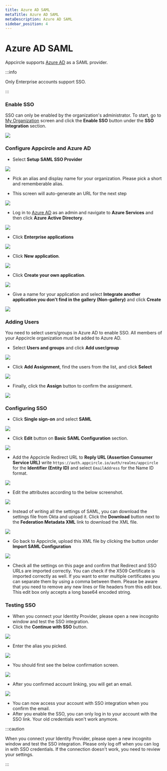 ```yaml
---
title: Azure AD SAML
metaTitle: Azure AD SAML
metaDescription: Azure AD SAML
sidebar_position: 4
---
```


# Azure AD SAML

Appcircle supports [Azure AD](https://azure.microsoft.com/en-us/) as a SAML provider. 

:::info

Only Enterprise accounts support SSO.

:::


### Enable SSO

SSO can only be enabled by the organization's administrator. To start, go to [My Organization](../my-organization.md) screen and click the **Enable SSO** button under the **SSO Integration** section.

![](<https://cdn.appcircle.io/docs/assets/enable-sso.png>)

### Configure Appcircle and Azure AD

-  Select **Setup SAML SSO Provider**

![](<https://cdn.appcircle.io/docs/assets/sso-form.png>)

-  Pick an alias and display name for your organization. Please pick a short and rememberable alias.

- This screen will auto-generate an URL for the next step

![](<https://cdn.appcircle.io/docs/assets/sso-saml1.png>)

- Log in to [Azure AD](https://azure.microsoft.com/en-us/) as an admin and navigate to **Azure Services** and then click **Azure Active Directory**.

![](<https://cdn.appcircle.io/docs/assets/azurecreateapp1.png>)

- Click **Enterprise applications**

![](<https://cdn.appcircle.io/docs/assets/azurecreateapp2.png>)

- Click **New application**.

![](<https://cdn.appcircle.io/docs/assets/azurecreateapp3.png>)

- Click  **Create your own application**.

![](<https://cdn.appcircle.io/docs/assets/azurecreateapp4.png>)

- Give a name for your application and select   **Integrate another application you don't find in the gallery (Non-gallery)** and click **Create**

![](<https://cdn.appcircle.io/docs/assets/azurecreateapp5.png>)

### Adding Users

You need to select users/groups in Azure AD to enable SSO. All members of your Appcircle organization must be added to Azure AD. 

- Select **Users and groups** and click **Add user/group**

![](<https://cdn.appcircle.io/docs/assets/azureaddusers.png>)

- Click **Add Assignment**, find the users from the list, and click **Select**

![](<https://cdn.appcircle.io/docs/assets/azureaddassignment1.png>)

- Finally, click the **Assign** button to confirm the assignment.

![](<https://cdn.appcircle.io/docs/assets/azureaddassignment2.png>)

### Configuring SSO
 
 - Click **Single sign-on** and select **SAML**

![](<https://cdn.appcircle.io/docs/assets/azuressosettings1.png>)

- Click **Edit** button on **Basic SAML Configuration** section.

![](<https://cdn.appcircle.io/docs/assets/azuressosettings2.png>)


- Add the Appcircle Redirect URL to **Reply URL (Assertion Consumer Service URL)** write `https://auth.appcircle.io/auth/realms/appcircle` for the **Identifier (Entity ID)** and select `EmailAddress` for the Name ID format.

![](<https://cdn.appcircle.io/docs/assets/azuressosettings3.png>)

- Edit the attributes according to the below screenshot.

![](<https://cdn.appcircle.io/docs/assets/azuressosettings4.png>)


- Instead of writing all the settings of SAML, you can download the settings file from Okta and upload it. Click the **Download** button next to the **Federation Metadata XML** link to download the XML file.

![](<https://cdn.appcircle.io/docs/assets/azuressosettings5.png>)

- Go back to Appcircle, upload this XML file by clicking the button under **Import SAML Configuration**

![](<https://cdn.appcircle.io/docs/assets/sso-saml1.png>)

- Check all the settings on this page and confirm that Redirect and SSO URLs are imported correctly. You can check if the X509 Certificate is imported correctly as well. If you want to enter multiple certificates you can separate them by using a comma between them. Please be aware that you need to remove any new lines or file headers from this edit box. This edit box only accepts a long base64 encoded string.

### Testing SSO

- When you connect your Identity Provider, please open a new incognito window and test the SSO integration.
- Click the **Continue with SSO** button.

![](<https://cdn.appcircle.io/docs/assets/sso-loginbutton.png>)

- Enter the alias you picked.

![](<https://cdn.appcircle.io/docs/assets/sso-alias.png>)

- You should first see the below confirmation screen.

![](<https://cdn.appcircle.io/docs/assets/sso-linkaccount.png>)


- After you confirmed account linking, you will get an email.

![](<https://cdn.appcircle.io/docs/assets/sso-confirmlink.png>)

- You can now access your account with SSO integration when you confirm the email.
- After you enable the SSO, you can only log in to your account with the SSO link. Your old credentials won't work anymore.

:::caution

When you connect your Identity Provider, please open a new incognito window and test the SSO integration. Please only log off when you can log in with SSO credentials. If the connection doesn't work, you need to review your settings. 

:::
